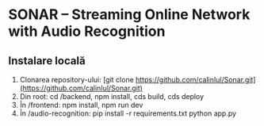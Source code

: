 # SONAR – Streaming Online Network with Audio Recognition

## Instalare locală

1. Clonarea repository-ului:
   [git clone https://github.com/calinIul/Sonar.git](https://github.com/calinIul/Sonar.git)
2. Din root: cd /backend, npm install, cds build, cds deploy
3. În /frontend: npm install, npm run dev
4. În /audio-recognition: pip install -r requirements.txt python app.py
